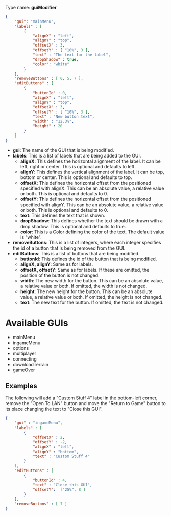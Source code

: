 Type name: __guiModifier__

```json
{  
	"gui": "mainMenu",
	"labels" : [
		{
			"alignX" : "left",
			"alignY" : "top",
			"offsetX" : 3,
			"offsetY" : [ "10%", 3 ],
			"text" : "The text for the label",
			"dropShadow" : true,
			"color": "white"
		}
	],
	"removeButtons" : [ 0, 5, 7 ],
	"editButtons" : [
		{
			"buttonId" : 0,
			"alignX" : "left",
			"alignY" : "top",
			"offsetX" : 3,
			"offsetY" : [ "10%", 3 ],
			"text" : "New button text",
			"width" : "12.3%",
			"height" : 20
		}
	]
}
```

* __gui__: The name of the GUI that is being modified.
* __labels__: This is a list of labels that are being added to the GUI.
	* __alignX__: This defines the horizontal alignment of the label. It can be left, right or center. This is optional and defaults to left.
	* __alignY__: This defines the vertical alignment of the label. It can be top, bottom or center. This is optional and defaults to top.
	* __offsetX__: This defines the horizontal offset from the positioned specified with alignX. This can be an absolute value, a relative value or both. This is optional and defaults to 0.
	* __offsetY__: This defines the horizontal offset from the positioned specified with alignY. This can be an absolute value, a relative value or both. This is optional and defaults to 0.
	* __text__: This defines the text that is shown.
	* __dropShadow__: This defines whether the text should be drawn with a drop shadow. This is optional and defaults to true.
	* __color__: This is a Color defining the color of the text. The default value is "white".
* __removeButtons__: This is a list of integers, where each integer specifies the id of a button that is being removed from the GUI.
* __editButtons__: This is a list of buttons that are being modified. 
	* __buttonId__: This defines the id of the button that is being modified.
	* __alignX, alignY__: Same as for labels.
	* __offsetX, offsetY__: Same as for labels. If these are omitted, the position of the button is not changed.
	* __width__: The new width for the button. This can be an absolute value, a relative value or both. If omitted, the width is not changed.
	* __height__: The new height for the button. This can be an absolute value, a relative value or both. If omitted, the height is not changed.
	* __text__: The new text for the button. If omitted, the text is not changed.

# Available GUIs
* mainMenu
* ingameMenu
* options
* multiplayer
* connecting
* downloadTerrain
* gameOver

## Examples

The following will add a "Custom Stuff 4" label in the bottom-left corner, remove the "Open To LAN" button and move the "Return to Game" button to its place changing the text to "Close this GUI".
```json
{
	"gui" : "ingameMenu",
	"labels" : [
		{
			"offsetX" : 2,
			"offsetY" : -2,
			"alignX" : "left",
			"alignY" : "bottom",
			"text" : "Custom Stuff 4"
		}
	],
	"editButtons" : [
		{
			"buttonId" : 4,
			"text" : "Close this GUI",
			"offsetY":  ["25%", 8 ]
		}
	],
	"removeButtons" : [ 7 ]
}
```
